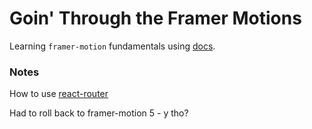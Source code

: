 #  Goin' Through the Framer Motions

Learning `framer-motion` fundamentals using [docs](https://www.framer.com/docs/introduction/).

### Notes

How to use [react-router](https://github.com/remix-run/react-router/blob/main/docs/getting-started/tutorial.md) 

Had to roll back to framer-motion 5 - y tho?